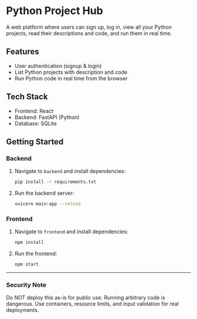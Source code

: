 # Python Project Hub

A web platform where users can sign up, log in, view all your Python projects, read their descriptions and code, and run them in real time.

## Features
- User authentication (signup & login)
- List Python projects with description and code
- Run Python code in real time from the browser

## Tech Stack
- Frontend: React
- Backend: FastAPI (Python)
- Database: SQLite

## Getting Started

### Backend
1. Navigate to `backend` and install dependencies:
   ```bash
   pip install -r requirements.txt
   ```
2. Run the backend server:
   ```bash
   uvicorn main:app --reload
   ```

### Frontend
1. Navigate to `frontend` and install dependencies:
   ```bash
   npm install
   ```
2. Run the frontend:
   ```bash
   npm start
   ```

---

### Security Note
Do NOT deploy this as-is for public use. Running arbitrary code is dangerous. Use containers, resource limits, and input validation for real deployments.
